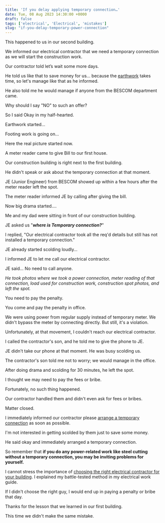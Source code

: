 ```yaml
---
title: 'If you delay applying temporary connection…'
date: Tue, 08 Aug 2023 14:30:00 +0000
draft: false
tags: ['electrical', 'Electrical', 'mistakes']
slug: "if-you-delay-temporary-power-connection"
---
```


This happened to us in our second building.

We informed our electrical contractor that we need a temporary connection as we will start the construction work.

Our contractor told let’s wait some more days.

He told us like that to save money for us… because the [earthwork](https://houseconstructionguide.com/use-building-contractor-laborers-instead-of-earth-work-laborers/) takes time, so let's manage like that as he informed.

He also told me he would manage if anyone from the BESCOM department came.

Why should I say "NO" to such an offer?

So I said Okay in my half-hearted.

Earthwork started…

Footing work is going on…

Here the real picture started now.

A meter reader came to give Bill to our first house.

Our construction building is right next to the first building.

He didn't speak or ask about the temporary connection at that moment.

JE (Junior Engineer) from BESCOM showed up within a few hours after the meter reader left the spot.

The meter reader informed JE by calling after giving the bill.

Now big drama started….

Me and my dad were sitting in front of our construction building.

JE asked us "**_where is Temporary connection?_**"

I replied, "Our electrical contractor took all the req'd details but still has not installed a temporary connection."

JE already started scolding loudly…

I informed JE to let me call our electrical contractor.

JE said… No need to call anyone.

_He took photos where we took a power connection, meter reading of that connection, load used for construction work, construction spot photos, and left the spot._

You need to pay the penalty.

You come and pay the penalty in office.

We were using power from regular supply instead of temporary meter. We didn't bypass the meter by connecting directly. But still, it's a violation.

Unfortunately, at that movement, I couldn't reach our electrical contractor.

I called the contractor's son, and he told me to give the phone to JE. 

JE didn't take our phone at that moment. He was busy scolding us.

The contractor's son told me not to worry; we would manage in the office.

After doing drama and scolding for 30 minutes, he left the spot.

I thought we may need to pay the fees or bribe.

Fortunately, no such thing happened.

Our contractor handled them and didn't even ask for fees or bribes.

Matter closed.

I immediately informed our contractor please [arrange a temporary connection](https://houseconstructionguide.com/temporary-electricity-connection-for-house-construction/) as soon as possible.

I'm not interested in getting scolded by them just to save some money.

He said okay and immediately arranged a temporary connection.

So remember that **if you do any power-related work like steel cutting without a temporary connection, you may be inviting problems for yourself.**

I cannot stress the importance of [choosing the right electrical contractor for your building](https://houseconstructionguide.com/electrical-work-guide/). I explained my battle-tested method in my electrical work guide.

If I didn't choose the right guy, I would end up in paying a penalty or bribe that day.

Thanks for the lesson that we learned in our first building.

This time we didn't make the same mistake.